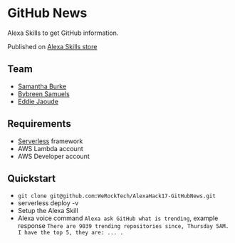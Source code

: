# GitHub News

Alexa Skills to get GitHub information.

Published on [Alexa Skills store](https://www.amazon.co.uk/dp/B075416397/ref=sr_1_1?s=digital-skills&ie=UTF8&qid=1503731483&sr=1-1&keywords=GitHub+news)

## Team

- [Samantha Burke](https://github.com/notwaving)
- [Bybreen Samuels](https://github.com/Bybreen)
- [Eddie Jaoude](https://github.com/eddiejaoude)

## Requirements

- [Serverless](http://serverless.com) framework
- AWS Lambda account
- AWS Developer account

## Quickstart

- `git clone git@github.com:WeRockTech/AlexaHack17-GitHubNews.git`
- serverless deploy -v
- Setup the Alexa Skill
- Alexa voice command `Alexa ask GitHub what is trending`, example response `There are 9039 trending repositories since, Thursday 5AM. I have the top 5, they are: ... .`
